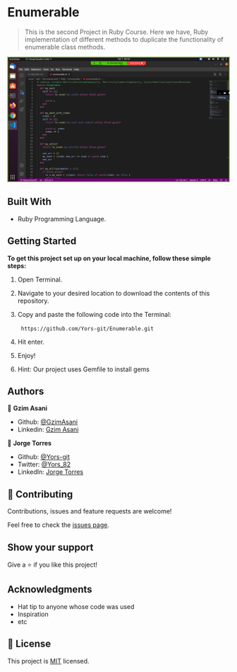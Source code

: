 # Enumerable

> This is the second Project in Ruby Course.
Here we have, Ruby implementation of different methods to duplicate the functionality of enumerable class methods.

![screenshot](./screenshots/screenshot1.png)

## Built With

- Ruby Programming Language.



## Getting Started

**To get this project set up on your local machine, follow these simple steps:**

1. Open Terminal.

2. Navigate to your desired location to download the contents of this repository.

3. Copy and paste the following code into the Terminal:


   ``` https://github.com/Yors-git/Enumerable.git```

4. Hit enter.

5. Enjoy!

6. Hint: Our project uses Gemfile to install gems




## Authors

👤 **Gzim Asani**

- Github: [@GzimAsani](https://github.com/GzimAsani)
- Linkedin: [Gzim Asani](https://www.linkedin.com/in/gzim-asani-83390a17a/)

👤 **Jorge Torres**

- Github: [@Yors-git ](https://github.com/Yors-git)
- Twitter: [@Yors_82](https://twitter.com/Yors_82)
- LinkedIn: [Jorge Torres](https://www.linkedin.com/in/jorge-torres-8b87571a8/)

## 🤝 Contributing

Contributions, issues and feature requests are welcome!

Feel free to check the [issues page](issues/).

## Show your support

Give a ⭐️ if you like this project!

## Acknowledgments

- Hat tip to anyone whose code was used
- Inspiration
- etc

## 📝 License

This project is [MIT](lic.url) licensed.
